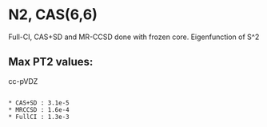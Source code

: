 N2, CAS(6,6)
============

Full-CI, CAS+SD and MR-CCSD done with frozen core.
Eigenfunction of S^2

Max PT2 values:
---------------

cc-pVDZ
~~~~~~~

* CAS+SD : 3.1e-5
* MRCCSD : 1.6e-4
* FullCI : 1.3e-3


